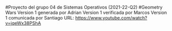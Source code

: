 #Proyecto del grupo 04 de Sistemas Operativos (2021-22-Q2)
#Geometry Wars
  Version 1 generada por Adrian
  Version 1 verificada por Marcos
  Version 1 comunicada por Santiago
  URL: https://www.youtube.com/watch?v=jqeWx38PShA

